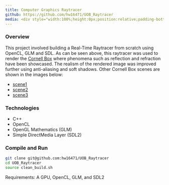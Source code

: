 ```yaml
---
title: Computer Graphics Raytracer 
github: https://github.com/hw16471/UOB_Raytracer
media: <div style="width:100%;height:0px;position:relative;padding-bottom:58.044%;"><iframe src="https://player.vimeo.com/video/347279698" width="640" height="480" frameborder="0" allow="autoplay; fullscreen" allowfullscreen></iframe></div><br>
---
```

### Overview
This project involved building a Real-Time Raytracer from scratch using OpenCL, GLM and SDL. As can be seen above, this raytracer was used to render the [Cornell Box](https://en.wikipedia.org/wiki/Cornell_box) where phenomena such as reflection and refraction have been showcased. The realism of the rendered image was improved further using anti-aliasing and soft shadows. Other Cornell Box scenes are shown in the images below:
* [scene1](assets/img/showcase1.png)
* [scene2](assets/img/showcase2.png)
* [scene3](assets/img/showcase3.png)

### Technologies 
* C++
* OpenCL
* OpenGL Mathematics (GLM)
* Simple DirectMedia Layer (SDL2)


### Compile and Run
```bash
git clone git@github.com:hw16471/UOB_Raytracer
cd UOB_Raytracer
source clean_build.sh
```
Requirements: A GPU, OpenCL, GLM, and SDL2
